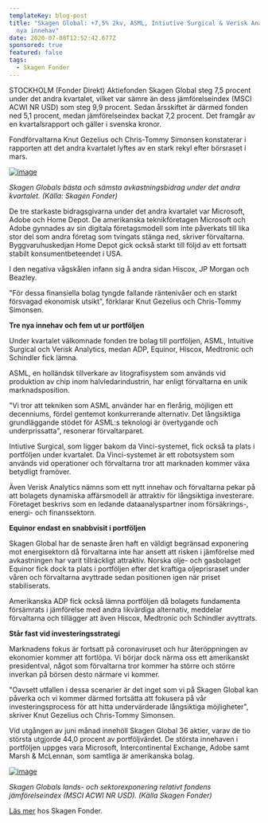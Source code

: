 ```yaml
---
templateKey: blog-post
title: "Skagen Global: +7,5% 2kv, ASML, Intiutive Surgical & Verisk Analytics
  nya innehav"
date: 2020-07-08T12:52:42.677Z
sponsored: true
featured: false
tags:
  - Skagen Fonder
---
```

<!--StartFragment-->

STOCKHOLM (Fonder Direkt) Aktiefonden Skagen Global steg 7,5 procent under det andra kvartalet, vilket var sämre än dess jämförelseindex (MSCI ACWI NR USD) som steg 9,9 procent. Sedan årsskiftet är därmed fonden ned 5,1 procent, medan jämförelseindex backat 7,2 procent. Det framgår av en kvartalsrapport och gäller i svenska kronor.

Fondförvaltarna Knut Gezelius och Chris-Tommy Simonsen konstaterar i rapporten att det andra kvartalet lyftes av en stark rekyl efter börsraset i mars.

[![image](https://i.direkt.se/200708/586489201.png)](https://i.direkt.se/200708/586489201.png)

*Skagen Globals bästa och sämsta avkastningsbidrag under det andra kvartalet. (Källa: Skagen Fonder)*

De tre starkaste bidragsgivarna under det andra kvartalet var Microsoft, Adobe och Home Depot. De amerikanska teknikföretagen Microsoft och Adobe gynnades av sin digitala företagsmodell som inte påverkats till lika stor del som andra företag som tvingats stänga ned, skriver förvaltarna. Byggvaruhuskedjan Home Depot gick också starkt till följd av ett fortsatt stabilt konsumentbeteendet i USA.

I den negativa vågskålen infann sig å andra sidan Hiscox, JP Morgan och Beazley.

"För dessa finansiella bolag tyngde fallande räntenivåer och en starkt försvagad ekonomisk utsikt", förklarar Knut Gezelius och Chris-Tommy Simonsen.

**Tre nya innehav och fem ut ur portföljen**

Under kvartalet välkomnade fonden tre bolag till portföljen, ASML, Intuitive Surgical och Verisk Analytics, medan ADP, Equinor, Hiscox, Medtronic och Schindler fick lämna.

ASML, en holländsk tillverkare av litografisystem som används vid produktion av chip inom halvledarindustrin, har enligt förvaltarna en unik marknadsposition.

"Vi tror att tekniken som ASML använder har en flerårig, möjligen ett decenniums, fördel gentemot konkurrerande alternativ. Det långsiktiga grundläggande stödet för ASML:s teknologi är övertygande och underprissatta", resonerar förvaltarparet.

Intiutive Surgical, som ligger bakom da Vinci-systemet, fick också ta plats i portföljen under kvartalet. Da Vinci-systemet är ett robotsystem som används vid operationer och förvaltarna tror att marknaden kommer växa betydligt framöver.

Även Verisk Analytics nämns som ett nytt innehav och förvaltarna pekar på att bolagets dynamiska affärsmodell är attraktiv för långsiktiga investerare. Företaget beskrivs som en ledande dataanalyspartner inom försäkrings-, energi- och finanssektorn.

**Equinor endast en snabbvisit i portföljen**

Skagen Global har de senaste åren haft en väldigt begränsad exponering mot energisektorn då förvaltarna inte har ansett att risken i jämförelse med avkastningen har varit tillräckligt attraktiv. Norska olje- och gasbolaget Equinor fick dock ta plats i portföljen efter det kraftiga oljeprisraset under våren och förvaltarna avyttrade sedan positionen igen när priset stabiliserats.

Amerikanska ADP fick också lämna portföljen då bolagets fundamenta försämrats i jämförelse med andra likvärdiga alternativ, meddelar förvaltarna och tillägger att även Hiscox, Medtronic och Schindler avyttrats.

**Står fast vid investeringsstrategi**

Marknadens fokus är fortsatt på coronaviruset och hur återöppningen av ekonomier kommer att fortlöpa. Vi börjar dock närma oss ett amerikanskt presidentval, något som förvaltarna tror kommer ha större och större inverkan på börsen desto närmare vi kommer.

"Oavsett utfallen i dessa scenarier är det inget som vi på Skagen Global kan påverka och vi kommer därmed fortsätta att fokusera på vår investeringsprocess för att hitta undervärderade långsiktiga möjligheter", skriver Knut Gezelius och Chris-Tommy Simonsen.

Vid utgången av juni månad innehöll Skagen Global 36 aktier, varav de tio största utgjorde 44,0 procent av portföljvärdet. De största innehaven i portföljen uppges vara Microsoft, Intercontinental Exchange, Adobe samt Marsh & McLennan, som samtliga är amerikanska bolag.

[![image](https://i.direkt.se/200708/586489202.png)](https://i.direkt.se/200708/586489202.png)

*Skagen Globals lands- och sektorexponering relativt fondens jämförelseindex (MSCI ACWI NR USD). (Källa Skagen Fonder)*

[Läs mer](https://www.skagenfonder.se/globalassets/pdfs/status-reports/sweden/skagen-global-a/2020/20200630_skagen-global-a-q2.pdf) hos Skagen Fonder.

<!--EndFragment-->